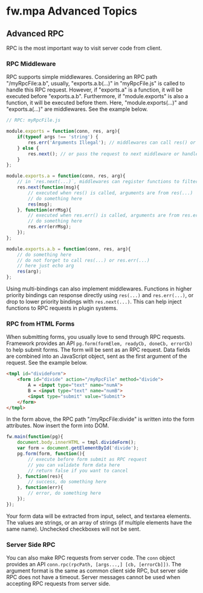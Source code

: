 # fw.mpa Advanced Topics #

## Advanced RPC ##

RPC is the most important way to visit server code from client.

### RPC Middleware ###

RPC supports simple middlewares.
Considering an RPC path "/myRpcFile:a.b", usually, "exports.a.b(...)" in "myRpcFile.js" is called to handle this RPC request.
However, if "exports.a" is a function, it will be executed before "exports.a.b".
Furthermore, if "module.exports" is also a function, it will be executed before them.
Here, "module.exports(...)" and "exports.a(...)" are middlewares.
See the example below.

```js
// RPC: myRpcFile.js

module.exports = function(conn, res, arg){
	if(typeof args !== 'string') {
		res.err('Arguments Illegal'); // middlewares can call res() or res.err() to respond directly (middlewares and handler followed are ignored)
	} else {
		res.next(); // or pass the request to next middleware or handler
	}
};

module.exports.a = function(conn, res, arg){
	// in `res.next(...)`, middlewares can register functions to filter response passed by res() or res.err() from next middleware or handler
	res.next(function(msg){
		// executed when res() is called, arguments are from res(...)
		// do something here
		res(msg);
	}, function(errMsg){
		// executed when res.err() is called, arguments are from res.err(...)
		// do something here
		res.err(errMsg);
	});
};

module.exports.a.b = function(conn, res, arg){
	// do something here
	// do not forget to call res(...) or res.err(...)
	// here just echo arg
	res(arg);
};
```

Using multi-bindings can also implement middlewares.
Functions in higher priority bindings can response directly using `res(...)` and `res.err(...)`, or drop to lower priority bindings with `res.next(...)`.
This can help inject functions to RPC requests in plugin systems.

### RPC from HTML Forms ###

When submitting forms, you usually love to send through RPC requests.
Framework provides an API `pg.form(formElem, readyCb, doneCb, errorCb)` to help submit forms.
The form will be sent as an RPC request.
Data fields are combined into an JavaScript object, sent as the first argument of the request.
See the example below.

```html
<tmpl id="divideForm">
	<form id="divide" action="/myRpcFile" method="divide">
		A = <input type="text" name="numA">
		B = <input type="text" name="numB">
		<input type="submit" value="Submit">
	</form>
</tmpl>
```

In the form above, the RPC path "/myRpcFile:divide" is written into the form attributes.
Now insert the form into DOM.

```js
fw.main(function(pg){
	document.body.innerHTML = tmpl.divideForm();
	var form = document.getElementById('divide');
	pg.form(form, function(){
		// execute before form submit as RPC request
		// you can validate form data here
		// return false if you want to cancel
	}, function(res){
		// success, do something here
	}, function(err){
		// error, do something here
	});
});
```

Your form data will be extracted from input, select, and textarea elements.
The values are strings, or an array of strings (if multiple elements have the same name).
Unchecked checkboxes will not be sent.

### Server Side RPC ###

You can also make RPC requests from server code.
The `conn` object provides an API `conn.rpc(rpcPath, [args...,] [cb, [errorCb]])`.
The argument format is the same as common client side RPC, but server side RPC does not have a timeout.
Server messages cannot be used when accepting RPC requests from server side.
